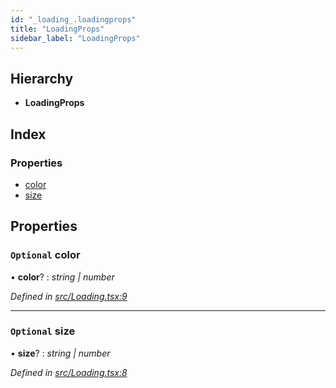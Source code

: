 ```yaml
---
id: "_loading_.loadingprops"
title: "LoadingProps"
sidebar_label: "LoadingProps"
---
```


## Hierarchy

* **LoadingProps**

## Index

### Properties

* [color](_loading_.loadingprops.md#optional-color)
* [size](_loading_.loadingprops.md#optional-size)

## Properties

### `Optional` color

• **color**? : *string | number*

*Defined in [src/Loading.tsx:9](https://github.com/tarojsx/ui/blob/v0.11.0/src/Loading.tsx#L9)*

___

### `Optional` size

• **size**? : *string | number*

*Defined in [src/Loading.tsx:8](https://github.com/tarojsx/ui/blob/v0.11.0/src/Loading.tsx#L8)*
